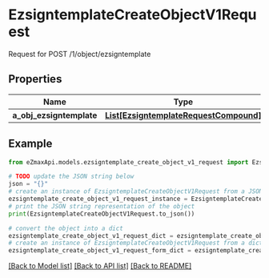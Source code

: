 # EzsigntemplateCreateObjectV1Request

Request for POST /1/object/ezsigntemplate

## Properties

Name | Type | Description | Notes
------------ | ------------- | ------------- | -------------
**a_obj_ezsigntemplate** | [**List[EzsigntemplateRequestCompound]**](EzsigntemplateRequestCompound.md) |  | 

## Example

```python
from eZmaxApi.models.ezsigntemplate_create_object_v1_request import EzsigntemplateCreateObjectV1Request

# TODO update the JSON string below
json = "{}"
# create an instance of EzsigntemplateCreateObjectV1Request from a JSON string
ezsigntemplate_create_object_v1_request_instance = EzsigntemplateCreateObjectV1Request.from_json(json)
# print the JSON string representation of the object
print(EzsigntemplateCreateObjectV1Request.to_json())

# convert the object into a dict
ezsigntemplate_create_object_v1_request_dict = ezsigntemplate_create_object_v1_request_instance.to_dict()
# create an instance of EzsigntemplateCreateObjectV1Request from a dict
ezsigntemplate_create_object_v1_request_form_dict = ezsigntemplate_create_object_v1_request.from_dict(ezsigntemplate_create_object_v1_request_dict)
```
[[Back to Model list]](../README.md#documentation-for-models) [[Back to API list]](../README.md#documentation-for-api-endpoints) [[Back to README]](../README.md)


